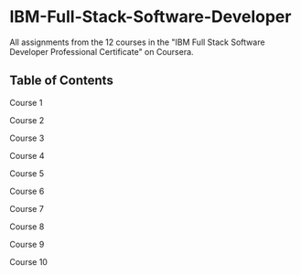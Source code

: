 # IBM-Full-Stack-Software-Developer
All assignments from the 12 courses in the "IBM Full Stack Software Developer Professional Certificate" on Coursera.

Table of Contents
------------------
Course 1

Course 2

Course 3

Course 4

Course 5

Course 6

Course 7

Course 8

Course 9

Course 10

